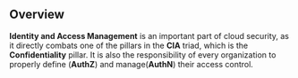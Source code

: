 ## Overview
**Identity and Access Management** is an important part of cloud security, as it directly combats one of the pillars in the **CIA** triad, which is the **Confidentiality** pillar. It is also the responsibility of every organization to properly define (**AuthZ**) and manage(**AuthN**) their access control.
